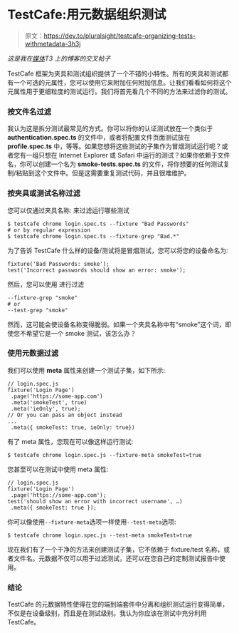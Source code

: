 # TestCafe:用元数据组织测试

> 原文：<https://dev.to/pluralsight/testcafe-organizing-tests-withmetadata-3h3j>

*这是我在[媒体](https://medium.com/@mwq27/testcafe-organizing-tests-with-metadata-26900dbfdf55)T3 上的博客的交叉帖子*

TestCafe 框架为夹具和测试组织提供了一个不错的小特性。所有的夹具和测试都有一个可选的元属性，您可以使用它来附加任何附加信息。让我们看看如何将这个元属性用于更细粒度的测试运行。我们将首先看几个不同的方法来过滤你的测试。

### 按文件名过滤

我认为这是拆分测试最常见的方式。你可以将你的认证测试放在一个类似于 **authentication.spec.ts** 的文件中，或者将配置文件页面测试放在 **profile.spec.ts** 中，等等。如果您想将这些测试的子集作为冒烟测试运行呢？或者您有一组只想在 Internet Explorer 或 Safari 中运行的测试？如果你依赖于文件名，你可以创建一个名为 **smoke-tests.spec.ts** 的文件，将你想要的任何测试复制/粘贴到这个文件中。但是这需要重复测试代码，并且很难维护。

### 按夹具或测试名称过滤

您可以仅通过夹具名称:
来过滤运行哪些测试

```
$ testcafe chrome login.spec.ts --fixture "Bad Passwords"
# or by regular expression 
$ testcafe chrome login.spec.ts --fixture-grep "Bad.*" 
```

为了告诉 TestCafe 什么样的设备/测试将是冒烟测试，您可以将您的设备命名为:

```
fixture('Bad Passwords: smoke'); 
test('Incorrect passwords should show an error: smoke'); 
```

然后，您可以使用
进行过滤

```
--fixture-grep "smoke"
# or
--test-grep "smoke" 
```

然而，这可能会使设备名称变得脆弱。如果一个夹具名称中有“smoke”这个词，即使您不希望它是一个 smoke 测试，该怎么办？

### 使用元数据过滤

我们可以使用 **meta** 属性来创建一个测试子集，如下所示:

```
// login.spec.js 
fixture('Login Page') 
 .page('https://some-app.com') 
 .meta('smokeTest', true) 
 .meta('ieOnly', true); 
// Or you can pass an object instead 
...
 .meta({ smokeTest: true, ieOnly: true}) 
```

有了 meta 属性，您现在可以像这样运行测试:

```
$ testcafe chrome login.spec.js --fixture-meta smokeTest=true 
```

您甚至可以在测试中使用 meta 属性:

```
// login.spec.js 
fixture('Login Page') 
 .page('https://some-app.com'); 
test('should show an error with incorrect username', …) 
 .meta({ smokeTest: true }); 
```

你可以像使用`--fixture-meta`选项一样使用`--test-meta`选项:

```
$ testcafe chrome login.spec.js --test-meta smokeTest=true 
```

现在我们有了一个干净的方法来创建测试子集，它不依赖于 fixture/test 名称，或者文件名。元数据不仅可以用于过滤测试，还可以在您自己的定制测试报告中使用。

### 结论

TestCafe 的元数据特性使得在您的端到端套件中分离和组织测试运行变得简单，不仅是在设备级别，而且是在测试级别。我认为你应该在测试中充分利用 TestCafe。